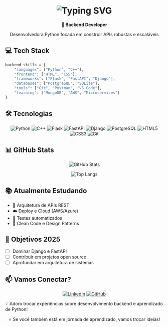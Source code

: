 <h1 align="center">
  <img src="https://readme-typing-svg.herokuapp.com?font=Fira+Code&size=30&duration=2500&pause=1000&color=FF69B4&center=true&vCenter=true&width=700&lines=Olá,+eu+sou+Aline+Nascimento+👩‍💻" alt="Typing SVG" />
</h1>

<div align="center">

🚀 **Backend Developer**

Desenvolvedora Python focada em construir APIs robustas e escaláveis

</div>

## 💻 Tech Stack

```python
backend_skills = {
    "languages": ["Python", "C++"],
    "frontend": ["HTML", "CSS"],
    "frameworks": ["Flask", "FastAPI", "Django"],
    "databases": ["PostgreSQL", "SQLite"],
    "tools": ["Git", "Postman", "VS Code"],
    "learning": ["MongoDB", "AWS", "Microservices"]
}
```

## 🛠️ Tecnologias

<div align="center">

![Python](https://img.shields.io/badge/Python-3776AB?style=for-the-badge&logo=python&logoColor=white)
![C++](https://img.shields.io/badge/C++-00599C?style=for-the-badge&logo=cplusplus&logoColor=white)
![Flask](https://img.shields.io/badge/Flask-000000?style=for-the-badge&logo=flask&logoColor=white)
![FastAPI](https://img.shields.io/badge/FastAPI-009688?style=for-the-badge&logo=fastapi&logoColor=white)
![Django](https://img.shields.io/badge/Django-092E20?style=for-the-badge&logo=django&logoColor=white)
![PostgreSQL](https://img.shields.io/badge/PostgreSQL-316192?style=for-the-badge&logo=postgresql&logoColor=white)
![HTML5](https://img.shields.io/badge/HTML5-E34F26?style=for-the-badge&logo=html5&logoColor=white)
![CSS3](https://img.shields.io/badge/CSS3-1572B6?style=for-the-badge&logo=css3&logoColor=white)
![Git](https://img.shields.io/badge/Git-F05032?style=for-the-badge&logo=git&logoColor=white)

</div>

## 📊 GitHub Stats

<div align="center">

![GitHub Stats](https://github-readme-stats.vercel.app/api?username=alineacioly&show_icons=true&theme=dracula)

![Top Langs](https://github-readme-stats.vercel.app/api/top-langs/?username=alineacioly&layout=compact&theme=dracula)

</div>

## 📚 Atualmente Estudando

* 🔨 Arquitetura de APIs REST
* ☁️ Deploy e Cloud (AWS/Azure)
* 🧪 Testes automatizados
* 🎨 Clean Code e Design Patterns

## 🎯 Objetivos 2025

* [ ] Dominar Django e FastAPI
* [ ] Contribuir em projetos open source
* [ ] Aprofundar em arquitetura de sistemas

## 📫 Vamos Conectar?

<div align="center">

[![LinkedIn](https://img.shields.io/badge/LinkedIn-0077B5?style=for-the-badge&logo=linkedin&logoColor=white)](https://www.linkedin.com/in/aline-acioly/)
[![GitHub](https://img.shields.io/badge/GitHub-100000?style=for-the-badge&logo=github&logoColor=white)](https://github.com/alineacioly)

</div>

💡 Adoro trocar experiências sobre desenvolvimento backend e aprendizado de Python!

<div align="center">

⭐ Se você também está em jornada de aprendizado, vamos trocar ideias!

</div>
